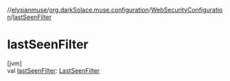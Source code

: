 //[elysianmuse](../../../index.md)/[org.darkSolace.muse.configuration](../index.md)/[WebSecurityConfiguration](index.md)/[lastSeenFilter](last-seen-filter.md)

# lastSeenFilter

[jvm]\
val [lastSeenFilter](last-seen-filter.md): [LastSeenFilter](../../org.darkSolace.muse.lastSeen.service/-last-seen-filter/index.md)
